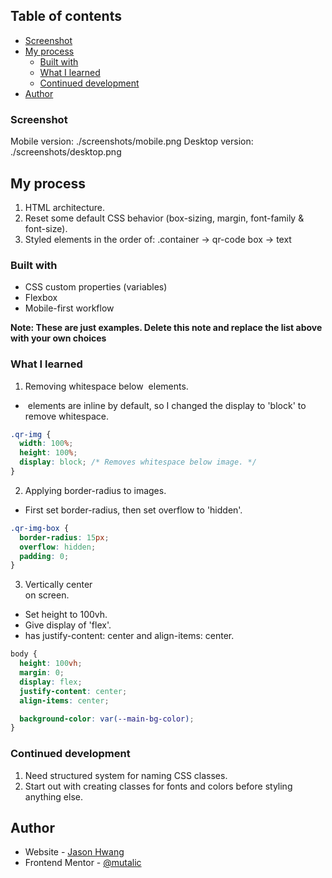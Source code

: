 ## Table of contents

- [Screenshot](#screenshot)
- [My process](#my-process)
  - [Built with](#built-with)
  - [What I learned](#what-i-learned)
  - [Continued development](#continued-development)
- [Author](#author)

### Screenshot

Mobile version: ./screenshots/mobile.png
Desktop version: ./screenshots/desktop.png


## My process

1. HTML architecture.
2. Reset some default CSS behavior (box-sizing, <body> margin, <html> font-family & font-size).
3. Styled elements in the order of: .container -> qr-code box -> text

### Built with

- CSS custom properties (variables)
- Flexbox
- Mobile-first workflow

**Note: These are just examples. Delete this note and replace the list above with your own choices**

### What I learned

1. Removing whitespace below <img> elements.
  - <img> elements are inline by default, so I changed the display to 'block' to remove whitespace.
  ```css
  .qr-img {
    width: 100%;
    height: 100%;
    display: block; /* Removes whitespace below image. */
  }
  ```
2. Applying border-radius to images.
  - First set border-radius, then set overflow to 'hidden'.
  ```css
  .qr-img-box {
    border-radius: 15px;
    overflow: hidden;
    padding: 0;
  }
  ```
3. Vertically center <div> on screen.
  - Set <body> height to 100vh.
  - Give <body> display of 'flex'.
  - <body> has justify-content: center and align-items: center.
  ```css
  body {
    height: 100vh;
    margin: 0;
    display: flex;
    justify-content: center;
    align-items: center;

    background-color: var(--main-bg-color);
  }
  ```

### Continued development

1. Need structured system for naming CSS classes.
2. Start out with creating classes for fonts and colors before styling anything else.

## Author

- Website - [Jason Hwang](https://github.com/mutalic)
- Frontend Mentor - [@mutalic](https://www.frontendmentor.io/profile/mutalic)
